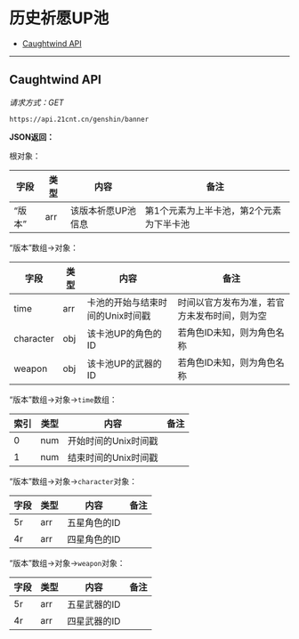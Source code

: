 # 历史祈愿UP池

- [Caughtwind API](#caughtwind-api)

---

## Caughtwind API

_请求方式：GET_

`https://api.21cnt.cn/genshin/banner`

**JSON返回：**

根对象：

| 字段 | 类型 | 内容 | 备注 |
| --- | ---- | ---- | --- |
| “版本” | arr | 该版本祈愿UP池信息 | 第1个元素为上半卡池，第2个元素为下半卡池 |

“版本”数组→对象：

| 字段 | 类型 | 内容 | 备注 |
| --- | ---- | ---- | --- |
| time | arr | 卡池的开始与结束时间的Unix时间戳 | 时间以官方发布为准，若官方未发布时间，则为空 |
| character | obj | 该卡池UP的角色的ID | 若角色ID未知，则为角色名称 |
| weapon | obj | 该卡池UP的武器的ID | 若角色ID未知，则为角色名称 |

“版本”数组→对象→`time`数组：

| 索引 | 类型 | 内容 | 备注 |
| --- | ---- | ---- | --- |
| 0 | num | 开始时间的Unix时间戳 | |
| 1 | num | 结束时间的Unix时间戳 | |

“版本”数组→对象→`character`对象：

| 字段 | 类型 | 内容 | 备注 |
| --- | ---- | ---- | --- |
| 5r | arr | 五星角色的ID | |
| 4r | arr | 四星角色的ID | |

“版本”数组→对象→`weapon`对象：

| 字段 | 类型 | 内容 | 备注 |
| --- | ---- | ---- | --- |
| 5r | arr | 五星武器的ID | |
| 4r | arr | 四星武器的ID | |